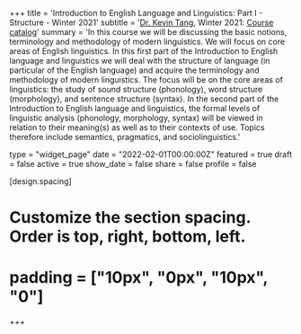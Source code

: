 +++
title = 'Introduction to English Language and Linguistics: Part I - Structure - Winter 2021'
subtitle = '[Dr. Kevin Tang](http://slam.phil.hhu.de/authors/kevin/), Winter 2021: [Course catalog](https://lsf.hhu.de/qisserver/rds?state=verpublish&status=init&vmfile=no&moduleCall=webInfo&publishConfFile=webInfo&publishSubDir=veranstaltung&veranstaltung.veranstid=215719)'
summary = 'In this course we will be discussing the basic notions, terminology and methodology of modern linguistics. We will focus on core areas of English linguistics. In this first part of the Introduction to English language and linguistics we will deal with the structure of language (in particular of the English language) and acquire the terminology and methodology of modern linguistics. The focus will be on the core areas of linguistics: the study of sound structure (phonology), word structure (morphology), and sentence structure (syntax). In the second part of the Introduction to English language and linguistics, the formal levels of linguistic analysis (phonology, morphology, syntax) will be viewed in relation to their meaning(s) as well as to their contexts of use. Topics therefore include semantics, pragmatics, and sociolinguistics.'

type = "widget_page"
date = "2022-02-01T00:00:00Z"
featured = true
draft = false
active = true
show_date = false
share = false
profile = false

[design.spacing]
  # Customize the section spacing. Order is top, right, bottom, left.
  # padding = ["10px", "0px", "10px", "0"]

+++

